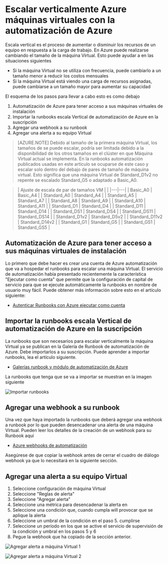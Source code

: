 <properties
    pageTitle="Escalar verticalmente Azure máquinas virtuales con la automatización de Azure | Microsoft Azure"
    description="Cómo escalar verticalmente una máquina Virtual de Windows en respuesta a las alertas con la automatización de Azure de supervisión"
    services="virtual-machines-windows"
    documentationCenter=""
    authors="singhkays"
    manager="timlt"
    editor=""
    tags="azure-resource-manager"/>

<tags
    ms.service="virtual-machines-windows"
    ms.workload="infrastructure-services"
    ms.tgt_pltfrm="vm-windows"
    ms.devlang="na"
    ms.topic="article"
    ms.date="03/29/2016"
    ms.author="singhkay"/>

# <a name="vertically-scale-azure-virtual-machines-with-azure-automation"></a>Escalar verticalmente Azure máquinas virtuales con la automatización de Azure

Escala vertical es el proceso de aumentar o disminuir los recursos de un equipo en respuesta a la carga de trabajo. En Azure puede realizarse cambiando el tamaño de la máquina Virtual. Esto puede ayudar a en las situaciones siguientes

- Si la máquina Virtual no se utiliza con frecuencia, puede cambiarlo a un tamaño menor a reducir los costos mensuales
- Si la máquina Virtual está viendo una carga de recursos asignadas, puede cambiarse a un tamaño mayor para aumentar su capacidad

El esquema de los pasos para llevar a cabo esto es como debajo

1. Automatización de Azure para tener acceso a sus máquinas virtuales de instalación
2. Importar la runbooks escala Vertical de automatización de Azure en la suscripción
3. Agregar una webhook a su runbook
4. Agregar una alerta a su equipo Virtual

> [AZURE.NOTE] Debido al tamaño de la primera máquina Virtual, los tamaños de se puede escalar, podría ser limitada debido a la disponibilidad de los otros tamaños en el clúster en que Máquina Virtual actual se implementa. En la runbooks automatización publicados usadas en este artículo se ocuparse de este caso y escalar solo dentro del debajo de pares de tamaño de máquina virtual. Esto significa que una máquina Virtual de Standard_D1v2 no repente se escalado Standard_G5 o adaptado a Basic_A0.

>| Ajuste de escala de par de tamaños VM |   |
|---|---|
|  Basic_A0 |  Basic_A4 |
|  Standard_A0 | Standard_A4 |
|  Standard_A5 | Standard_A7  |
|  Standard_A8 | Standard_A9  |
|  Standard_A10 |  Standard_A11 |
|  Standard_D1 |  Standard_D4 |
|  Standard_D11 | Standard_D14  |
|  Standard_DS1 |  Standard_DS4 |
|  Standard_DS11 | Standard_DS14  |
|  Standard_D1v2 |  Standard_D5v2 |
|  Standard_D11v2 |  Standard_D14v2 |
|  Standard_G1 |  Standard_G5 |
|  Standard_GS1 |  Standard_GS5 |

## <a name="setup-azure-automation-to-access-your-virtual-machines"></a>Automatización de Azure para tener acceso a sus máquinas virtuales de instalación

Lo primero que debe hacer es crear una cuenta de Azure automatización que va a hospedar el runbooks para escalar una máquina Virtual. El servicio de automatización había presentado recientemente la característica "Ejecutar como cuenta" que permite que la configuración de capital de servicio para que se ejecute automáticamente la runbooks en nombre de usuario muy fácil. Puede obtener más información sobre esto en el artículo siguiente:

* [Autenticar Runbooks con Azure ejecutar como cuenta](../automation/automation-sec-configure-azure-runas-account.md)

## <a name="import-the-azure-automation-vertical-scale-runbooks-into-your-subscription"></a>Importar la runbooks escala Vertical de automatización de Azure en la suscripción

La runbooks que son necesarios para escalar verticalmente la máquina Virtual ya se publican en la Galería de Runbook de automatización de Azure. Debe importarlos a su suscripción. Puede aprender a importar runbooks, lea el artículo siguiente.

* [Galerías runbook y módulo de automatización de Azure](../automation/automation-runbook-gallery.md)

La runbooks que tenga que se va a importar se muestran en la imagen siguiente

![Importar runbooks](./media/virtual-machines-vertical-scaling-automation/scale-runbooks.png)

## <a name="add-a-webhook-to-your-runbook"></a>Agregar una webhook a su runbook

Una vez que haya importado la runbooks que deberá agregar una webhook a runbook por lo que pueden desencadenar una alerta de una máquina Virtual. Pueden leer los detalles de la creación de un webhook para su Runbook aquí

* [Azure webhooks de automatización](../automation/automation-webhooks.md)

Asegúrese de que copiar la webhook antes de cerrar el cuadro de diálogo webhook ya que lo necesitará en la siguiente sección.

## <a name="add-an-alert-to-your-virtual-machine"></a>Agregar una alerta a su equipo Virtual

1. Seleccione configuración de máquina Virtual
2. Seleccione "Reglas de alerta"
3. Seleccione "Agregar alerta"
4. Seleccione una métrica para desencadenar la alerta en
5. Seleccione una condición que, cuando cumpla will provocar que se aplique la alerta
6. Seleccione un umbral de la condición en el paso 5. cumplirse
7. Seleccione un período en los que se active el servicio de supervisión de la condición y umbral en los pasos 5 y 6
8. Pegue la webhook que ha copiado de la sección anterior.

![Agregar alerta a máquina Virtual 1](./media/virtual-machines-vertical-scaling-automation/add-alert-webhook-1.png)

![Agregar alerta a máquina Virtual 2](./media/virtual-machines-vertical-scaling-automation/add-alert-webhook-2.png)
